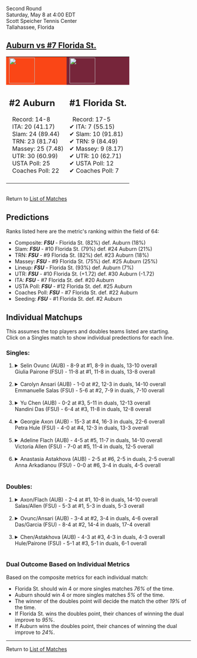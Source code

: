 Second Round  
Saturday, May 8 at 4:00 EDT  
Scott Speicher Tennis Center  
Tallahassee, Florida  
## [Auburn vs #7 Florida St.](https://www.ncaa.com/game/5833691)  

<table><tr style="background-color: #d9d9d9 !important"><td style="background-color: #FA4616 !important"><img src="https://www.ncaa.com/sites/default/files/images/logos/schools/a/auburn.70.png" width="70" height="70" /></td><td style="background-color: #76253A !important"><img src="https://www.ncaa.com/sites/default/files/images/logos/schools/f/florida-st.70.png" width="70" height="70" /></td></tr><tr>
<td>  

<h2>#2 Auburn</h2>  
&nbsp; Record: 14-8<br>  
&nbsp; ITA: 20 (41.17)<br>  
&nbsp; Slam: 24 (89.44)<br>  
&nbsp; TRN: 23 (81.74)<br>  
&nbsp; Massey: 25 (7.48)<br>  
&nbsp; UTR: 30 (60.99)<br>  
&nbsp; USTA Poll: 25<br>  
&nbsp; Coaches Poll: 22<br>  
<br>  

</td>
<td>  

<h2>#1 Florida St.</h2>  
&nbsp; Record: 17-5<br>  
&#10004; ITA: 7 (55.15)<br>  
&#10004; Slam: 10 (91.81)<br>  
&#10004; TRN: 9 (84.49)<br>  
&#10004; Massey: 9 (8.17)<br>  
&#10004; UTR: 10 (62.71)<br>  
&#10004; USTA Poll: 12<br>  
&#10004; Coaches Poll: 7<br>  
<br>  

</td>
</tr></table>  


<br>Return to [List of Matches](../index.md)  

## Predictions  

Ranks listed here are the metric's ranking within the field of 64:  
- Composite: ***FSU*** - Florida St. (82%) def. Auburn (18%)  
- Slam: ***FSU*** - #10 Florida St. (79%) def. #24 Auburn (21%)  
- TRN: ***FSU*** - #9 Florida St. (82%) def. #23 Auburn (18%)  
- Massey: ***FSU*** - #9 Florida St. (75%) def. #25 Auburn (25%)  
- Lineup: ***FSU*** - Florida St. (93%) def. Auburn (7%)  
- UTR: ***FSU*** - #10 Florida St. (+1.72) def. #30 Auburn (-1.72)  
- ITA: ***FSU*** - #7 Florida St. def. #20 Auburn  
- USTA Poll: ***FSU*** - #12 Florida St. def. #25 Auburn  
- Coaches Poll: ***FSU*** - #7 Florida St. def. #22 Auburn  
- Seeding: ***FSU*** - #1 Florida St. def. #2 Auburn  

## Individual Matchups  
This assumes the top players and doubles teams listed are starting.  
Click on a Singles match to show individual predections for each line.  

### Singles:  

<ol>
<li><details>
<summary markdown="span">Selin Ovunc (AUB) - 8-9 at #1, 8-9 in duals, 13-10 overall<br>Giulia Pairone (FSU) - 11-8 at #1, 11-8 in duals, 13-8 overall</summary>
<h4>Predictions</h4><ul>
<li>Composite: <b><i>FSU</i></b> - Pairone (81%) def. Ovunc (19%)</li>  
<li>Slam: <b><i>FSU</i></b> - Pairone (80%) def. Ovunc (20%)</li>  
<li>TRN: <b><i>FSU</i></b> - Pairone (82%) def. Ovunc (18%)</li>  
<li>Massey: <b><i>FSU</i></b> - Pairone (77%) def. Ovunc (23%)</li>  
<li>UTR: <b><i>FSU</i></b> - Pairone (84%) def. Ovunc (16%)</li>  
<li>ITA: <b><i>FSU</i></b> - Pairone (30.67) def. Ovunc (9.63)</li>  
</ul>
</details>&nbsp;</li>
<li><details>
<summary markdown="span">Carolyn Ansari (AUB) - 1-0 at #2, 12-3 in duals, 14-10 overall<br>Emmanuelle Salas (FSU) - 5-6 at #2, 7-9 in duals, 7-10 overall</summary>
<h4>Predictions</h4><ul>
<li>Slam: <b><i>AUB</i></b> - Ansari (52%) def. Salas (48%)</li>  
<li>TRN: <b><i>AUB</i></b> - Ansari (57%) def. Salas (43%)</li>  
<li>Massey: <b><i>AUB</i></b> - Ansari (61%) def. Salas (39%)</li>  
<li>UTR: <b><i>FSU</i></b> - Salas (70%) def. Ansari (30%)</li>  
<li>ITA: <b><i>FSU</i></b> - Salas (14.35) def. Ansari (7.96)</li>  
</ul>
</details>&nbsp;</li>
<li><details>
<summary markdown="span">Yu Chen (AUB) - 0-2 at #3, 5-11 in duals, 12-13 overall<br>Nandini Das (FSU) - 6-4 at #3, 11-8 in duals, 12-8 overall</summary>
<h4>Predictions</h4><ul>
<li>Composite: <b><i>FSU</i></b> - Das (56%) def. Chen (44%)</li>  
<li>Slam: <b><i>AUB</i></b> - Chen (52%) def. Das (48%)</li>  
<li>TRN: <b><i>AUB</i></b> - Chen (53%) def. Das (47%)</li>  
<li>Massey: <b><i>FSU</i></b> - Das (63%) def. Chen (37%)</li>  
<li>UTR: <b><i>FSU</i></b> - Das (65%) def. Chen (35%)</li>  
<li>ITA: <b><i>AUB</i></b> - Chen (3.54) def. Das (2.52)</li>  
</ul>
</details>&nbsp;</li>
<li><details>
<summary markdown="span">Georgie Axon (AUB) - 15-3 at #4, 16-3 in duals, 22-6 overall<br>Petra Hule (FSU) - 4-0 at #4, 12-3 in duals, 13-3 overall</summary>
<h4>Predictions</h4><ul>
<li>Composite: <b><i>AUB</i></b> - Axon (52%) def. Hule (48%)</li>  
<li>Slam: <b><i>FSU</i></b> - Hule (52%) def. Axon (48%)</li>  
<li>TRN: <b><i>FSU</i></b> - Hule (52%) def. Axon (48%)</li>  
<li>Massey: <b><i>FSU</i></b> - Hule (47%) def. Axon (53%)</li>  
<li>UTR: <b><i>AUB</i></b> - Axon (65%) def. Hule (35%)</li>  
<li>ITA: <b><i>FSU</i></b> - Hule (3.24) def. Axon (2.43)</li>  
</ul>
</details>&nbsp;</li>
<li><details>
<summary markdown="span">Adeline Flach (AUB) - 4-5 at #5, 11-7 in duals, 14-10 overall<br>Victoria Allen (FSU) - 7-0 at #5, 11-4 in duals, 12-5 overall</summary>
<h4>Predictions</h4><ul>
<li>Composite: <b><i>FSU</i></b> - Allen (91%) def. Flach (9%)</li>  
<li>Slam: <b><i>FSU</i></b> - Allen (92%) def. Flach (8%)</li>  
<li>TRN: <b><i>FSU</i></b> - Allen (91%) def. Flach (9%)</li>  
<li>Massey: <b><i>FSU</i></b> - Allen (91%) def. Flach (9%)</li>  
<li>UTR: <b><i>FSU</i></b> - Allen (90%) def. Flach (10%)</li>  
<li>ITA: <b><i>FSU</i></b> - Allen (2.90) def. Flach (1.50)</li>  
</ul>
</details>&nbsp;</li>
<li><details>
<summary markdown="span">Anastasia Astakhova (AUB) - 2-5 at #6, 2-5 in duals, 2-5 overall<br>Anna Arkadianou (FSU) - 0-0 at #6, 3-4 in duals, 4-5 overall</summary>
<h4>Predictions</h4><ul>
<li>Composite: <b><i>FSU</i></b> - Arkadianou (92%) def. Astakhova (8%)</li>  
<li>Slam: <b><i>FSU</i></b> - Arkadianou (93%) def. Astakhova (7%)</li>  
<li>TRN: <b><i>FSU</i></b> - Arkadianou (92%) def. Astakhova (8%)</li>  
<li>Massey: <b><i>FSU</i></b> - Arkadianou (88%) def. Astakhova (12%)</li>  
<li>UTR: <b><i>FSU</i></b> - Arkadianou (94%) def. Astakhova (6%)</li>  
</ul>
</details>&nbsp;</li>
</ol>

### Doubles:  

<ol>
<li><details>
<summary markdown="span">Axon/Flach (AUB) - 2-4 at #1, 10-8 in duals, 14-10 overall<br>Salas/Allen (FSU) - 5-3 at #1, 5-3 in duals, 5-3 overall</summary>
<br>Sorry, we don't have any metrics for this match
</details>&nbsp;</li>
<li><details>
<summary markdown="span">Ovunc/Ansari (AUB) - 3-4 at #2, 3-4 in duals, 4-6 overall<br>Das/Garcia (FSU) - 8-4 at #2, 14-4 in duals, 17-4 overall</summary>
<br>Sorry, we don't have any metrics for this match
</details>&nbsp;</li>
<li><details>
<summary markdown="span">Chen/Astakhova (AUB) - 4-3 at #3, 4-3 in duals, 4-3 overall<br>Hule/Pairone (FSU) - 5-1 at #3, 5-1 in duals, 6-1 overall</summary>
<br>Sorry, we don't have any metrics for this match
</details>&nbsp;</li>
</ol>

### Dual Outcome Based on Individual Metrics  
  
Based on the composite metrics for each individual match:  
- Florida St. should win 4 or more singles matches _76%_ of the time.  
- Auburn should win 4 or more singles matches _5%_ of the time.  
- The winner of the doubles point will decide the match the other _19%_ of the time.  
- If Florida St. wins the doubles point, their chances of winning the dual improve to _95%_.  
- If Auburn wins the doubles point, their chances of winning the dual improve to _24%_.  
  
------

Return to [List of Matches](../index.md)  
